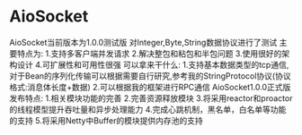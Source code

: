 # AioSocket
AioSocket当前版本为1.0.0测试版
对Integer,Byte,String数据协议进行了测试
主要特点为:
        1.支持多客户端并发请求
        2.解决整包和粘包和半包问题
        3.使用很好的架构设计
        4.可扩展性和可用性很强
可以拿来干什么:
        1.支持基本数据类型的tcp通信,对于Bean的序列化传输可以根据需要自行研究,参考我的StringProtocol协议(协议格式:消息体长度+数据)
        2.可以根据我的框架进行RPC通信
AioSocket1.0.0正式版发布特点:
        1.相关模块功能的完善
        2.完善资源释放模块
        3.将采用reactor和proactor的线程模型提升吞吐量和异步处理能力
        4.完成心跳机制，黑名单，白名单等功能的支持
        5.将采用Netty中Buffer的模块提供内存池的支持

  

    
